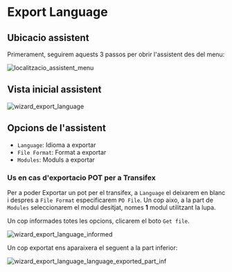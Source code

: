 # Export Language

## Ubicacio assistent

Primerament, seguirem aquests 3 passos per obrir l'assistent des del menu:

![localitzacio_assistent_menu]

## Vista inicial assistent

![wizard_export_language]

## Opcions de l'assistent

- `Language`: Idioma a exportar
- `File Format`: Format a exportar
- `Modules`: Moduls a exportar

### Us en cas d'exportacio POT per a Transifex

Per a poder Exportar un pot per el transifex, a `Language` el deixarem en blanc i despres a `File Format` especificarem `PO File`. Un cop aixo, a la part de `Modules` seleccionarem el modul desitjat, nomes **1** modul utilitzant la lupa.

Un cop informades totes les opcions, clicarem el boto `Get file`.

![wizard_export_language_informed]

Un cop exportat ens aparaixera el seguent a la part inferior:

![wizard_export_language_language_exported_part_inf]

[localitzacio_assistent_menu]: /gisce/procediments/export_language/localitzacio_assistent_menu.png
[wizard_export_language]: /gisce/procediments/export_language/wizard_export_language.png
[wizard_export_language_informed]: /gisce/procediments/export_language/wizard_export_language_informed.png
[wizard_export_language_language_exported_part_inf]: /gisce/procediments/export_language/wizard_export_language_language_exported_part_inf.png
